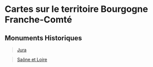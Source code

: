 # Cartes sur le territoire Bourgogne Franche-Comté


## Monuments Historiques

>[Jura](https://Jibou4.github.io/QGIS_JV_MH_39/)

>[Saône et Loire](https://Jibou4.github.io/QGIS_JV_MH_71/)
